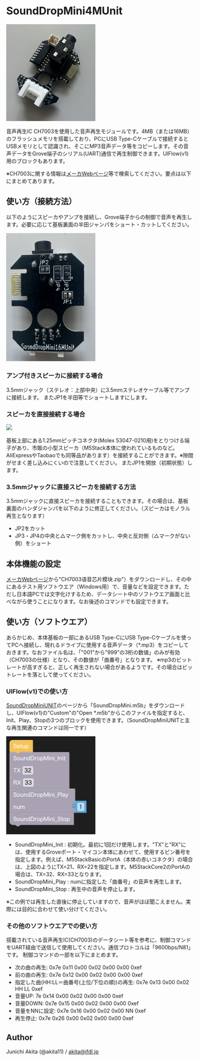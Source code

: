 # SoundDropMini4MUnit

<img src="https://github.com/akita11/SoundDropMini4_16MUnit/blob/main/SoundDropMini4_16MUnit.jpg" width="240px">

音声再生IC CH7003を使用した音声再生モジュールです。4MB（または16MB）のフラッシュメモリを搭載しており、PCにUSB Type-Cケーブルで接続するとUSBメモリとして認識され、そこにMP3音声データ等をコピーします。その音声データをGrove端子のシリアル(UART)通信で再生制御できます。UIFlow(v1)用のブロックもあります。

※CH7003に関する情報は[メーカWebページ](https://www.ch2003.com/h-col-124.html)等で検索してください。要点は以下にまとめてあります。


## 使い方（接続方法）

以下のようにスピーカやアンプを接続し、Grove端子からの制御で音声を再生します。必要に応じて基板裏面の半田ジャンパをショート・カットしてください。

<img src="https://github.com/akita11/SoundDropMini4_16MUnit/blob/main/SoundDropMini4_16MUnit_back.jpg" width="240px">


### アンプ付きスピーカに接続する場合

3.5mmジャック（ステレオ：上部中央）に3.5mmステレオケーブル等でアンプに接続します。
またJP1を半田等でショートしますにします。


### スピーカを直接接続する場合

<img src="https://github.com/akita11/SoundDropMini4MUnit/blob/main/SoundDropMini4_16MUnit_spk.jpg" width="240px">

基板上部にある1.25mmピッチコネクタ(Molex 53047-0210用)をとりつける端子があり、市販の小型スピーカ（M5Stack本体に使われているものなど。AliExpressやTaobaoでも同等品があります）を接続することができます。※隙間がせまく差し込みにくいので注意してください。
またJP1を開放（初期状態）します。


### 3.5mmジャックに直接スピーカを接続する方法

3.5mmジャックに直接スピーカを接続することもできます。その場合は、基板裏面のハンダジャンパを以下のように修正してください。（スピーカはモノラル再生となります）

- JP2をカット
- JP3・JP4の中央と△マーク側をカットし、中央と反対側（△マークがない側）をショート


## 本体機能の設定

[メーカWebページ](https://www.ch2003.com/h-col-124.html)から"CH7003语音芯片模块.zip"）をダウンロードし、その中にあるテスト用ソフトウエア（Windows用）で、音量などを設定できます。ただし日本語PCでは文字化けするため、データシート中のソフトウエア画面と比べながら使うことになります。なお後述のコマンドでも設定できます。


## 使い方（ソフトウエア）

あらかじめ、本体基板の一部にあるUSB Type-CにUSB Type-Cケーブルを使ってPCへ接続し、現れるドライブに使用する音声データ（*.mp3）をコピーしておきます。なおファイル名は、「"001"から"999"の3桁の数値」のみが有効（CH7003の仕様）となり、その数値が「曲番号」となります。
※mp3のビットレートが高すぎると、正しく再生されない場合があるようです。その場合はビットレートを落として使ってください。


### UIFlow(v1)での使い方

[SoundDropMiniUNIT](https://github.com/akita11/SoundDropMIniUNIT)のページから「SoundDropMini.m5b」をダウンロードし、UIFlow(v1)の"Custom"の"Open *.m5b"からこのファイルを指定すると、Init、Play、Stopの3つのブロックを使用できます。（SoundDropMiniUNITと主な再生関連のコマンドは同一です）

<img src="https://github.com/akita11/SoundDropMini4_16MUnit/blob/main/SoundDropMini_Block.png" width="240px">

- SoundDropMini_Init : 初期化。最初に1回だけ使用します。"TX"と"RX"には、使用するGroveポート・マイコン本体にあわせて、使用するピン番号を指定します。例えば、M5StackBasicのPortA（本体の赤いコネクタ）の場合は、上図のようにTX=21、RX=22を指定します。M5StackCore2のPortAの場合は、TX=32、RX=33となります。
- SoundDropMini_Play : numに指定した「曲番号」の音声を再生します。
- SoundDropMini_Stop : 再生中の音声を停止します。

※この例では再生した直後に停止していますので、音声がほぼ聞こえません。実際には目的に合わせて使い分けてください。


### その他のソフトウエアでの使い方

搭載されている音声再生IC(CH7003)のデータシート等を参考に、制御コマンドをUART経由で送信して使用してください。通信プロトコルは「9600bps/N81」です。
制御コマンドの一部を以下にまとめます。

- 次の曲の再生: 0x7e 0x11 0x00 0x02 0x00 0x00 0xef
- 前の曲の再生: 0x7e 0x12 0x00 0x02 0x00 0x00 0xef
- 指定した曲(HH:LL＝曲番号(上位/下位の順))の再生: 0x7e 0x13 0x00 0x02 HH LL 0xef
- 音量UP: 7e 0x14 0x00 0x02 0x00 0x00 0xef
- 音量DOWN: 0x7e 0x15 0x00 0x02 0x00 0x00 0xef
- 音量をNNに設定: 0x7e 0x16 0x00 0x02 0x00 NN 0xef
- 再生停止: 0x7e 0x26 0x00 0x02 0x00 0x00 0xef


## Author

Junichi Akita (@akita11) / akita@ifdl.jp
